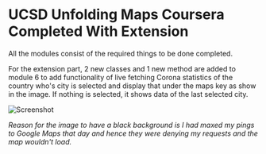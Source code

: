# UCSD Unfolding Maps Coursera Completed With Extension

All the modules consist of the required things to be done completed.

For the extension part, 2 new classes and 1 new method are added to module 6 to add functionality of live fetching Corona statistics of the country who's city is selected and display that under the maps key as show in the image. If nothing is selected, it shows data of the last selected city.

<img src="https://i.imgur.com/rP7m0rZ.png" alt="Screenshot">


*Reason for the image to have a black background is I had maxed my pings to Google Maps that day and hence they were denying my requests and the map wouldn't load.*
